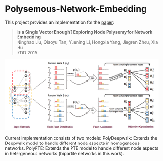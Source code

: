 # Polysemous-Network-Embedding

This project provides an implementation for the [paper](https://arxiv.org/abs/1905.10668): <br>

> **Is a Single Vector Enough? Exploring Node Polysemy for Network Embedding**<br>
Ninghao Liu, Qiaoyu Tan, Yuening Li, Hongxia Yang, Jingren Zhou, Xia Hu<br>
KDD 2019 <br>

![](https://github.com/ninghaohello/Polysemous-Network-Embedding/blob/master/PolyDeepwalk.png)

Current implementation consists of two models:
PolyDeepwalk: Extends the Deepwalk model to handle different node aspects in homogeneous networks.
PolyPTE: Extends the PTE model to handle different node aspects in hetergeneous networks (bipartite networks in this work).

